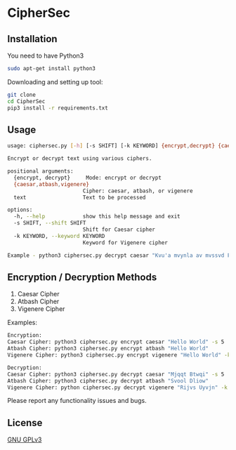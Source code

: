 # CipherSec

## Installation
You need to have Python3

```bash
sudo apt-get install python3
```

Downloading and setting up tool:

```bash
git clone
cd CipherSec
pip3 install -r requirements.txt
```

## Usage

```bash
usage: ciphersec.py [-h] [-s SHIFT] [-k KEYWORD] {encrypt,decrypt} {caesar,atbash,vigenere} text

Encrypt or decrypt text using various ciphers.

positional arguments:
  {encrypt, decrypt}     Mode: encrypt or decrypt
  {caesar,atbash,vigenere}
                        Cipher: caesar, atbash, or vigenere
  text                  Text to be processed

options:
  -h, --help            show this help message and exit
  -s SHIFT, --shift SHIFT
                        Shift for Caesar cipher
  -k KEYWORD, --keyword KEYWORD
                        Keyword for Vigenere cipher

Example - python3 ciphersec.py decrypt caesar "Kvu'a mvynla av mvssvd Fhzo0e01 vu NpaObi!" -s 7
```

## Encryption / Decryption Methods
1. Caesar Cipher
2. Atbash Cipher
3. Vigenere Cipher

Examples:
```bash
Encryption:
Caesar Cipher: python3 ciphersec.py encrypt caesar "Hello World" -s 5
Atbash Cipher: python3 ciphersec.py encrypt atbash "Hello World"
Vigenere Cipher: python3 ciphersec.py encrypt vigenere "Hello World" -k key

Decryption:
Caesar Cipher: python3 ciphersec.py decrypt caesar "Mjqqt Btwqi" -s 5
Atbash Cipher: python3 ciphersec.py decrypt atbash "Svool Dliow"
Vigenere Cipher: python ciphersec.py decrypt vigenere "Rijvs Uyvjn" -k key
```
Please report any functionality issues and bugs.

## License
[GNU GPLv3](https://www.gnu.org/licenses/gpl-3.0.en.html)

